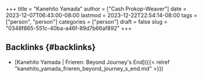 +++
title = "Kanehito Yamada"
author = ["Cash Prokop-Weaver"]
date = 2023-12-07T06:43:00-08:00
lastmod = 2023-12-22T22:54:14-08:00
tags = ["person", "person"]
categories = ["person"]
draft = false
slug = "0348f865-551c-40ba-a46f-89d7b66af892"
+++

## Backlinks {#backlinks}

-   [Kanehito Yamada | Frieren: Beyond Journey's End]({{< relref "kanehito_yamada_frieren_beyond_journey_s_end.md" >}})
